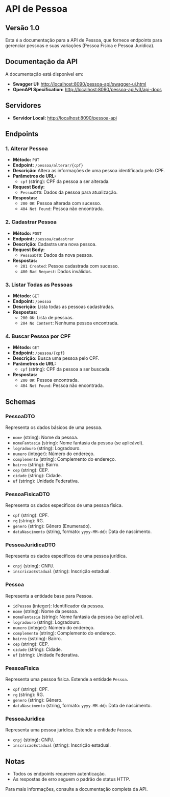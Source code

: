 # API de Pessoa

## Versão 1.0

Esta é a documentação para a API de Pessoa, que fornece endpoints para gerenciar pessoas e suas variações (Pessoa Física e Pessoa Jurídica). 

## Documentação da API

A documentação está disponível em:

- **Swagger UI:** [http://localhost:8090/pessoa-api/swagger-ui.html](http://localhost:8080/pessoa-api/swagger-ui.html)
- **OpenAPI Specification:** [http://localhost:8090/pessoa-api/v3/api-docs](http://localhost:8080/pessoa-api/v3/api-docs)

## Servidores

- **Servidor Local:** [http://localhost:8090/pessoa-api](http://localhost:8080/pessoa-api)

## Endpoints

### 1. Alterar Pessoa

- **Método:** `PUT`
- **Endpoint:** `/pessoa/alterar/{cpf}`
- **Descrição:** Altera as informações de uma pessoa identificada pelo CPF.
- **Parâmetros de URL:**
  - `cpf` (string): CPF da pessoa a ser alterada.
- **Request Body:**
  - `PessoaDTO`: Dados da pessoa para atualização.
- **Respostas:**
  - `200 OK`: Pessoa alterada com sucesso.
  - `404 Not Found`: Pessoa não encontrada.

### 2. Cadastrar Pessoa

- **Método:** `POST`
- **Endpoint:** `/pessoa/cadastrar`
- **Descrição:** Cadastra uma nova pessoa.
- **Request Body:**
  - `PessoaDTO`: Dados da nova pessoa.
- **Respostas:**
  - `201 Created`: Pessoa cadastrada com sucesso.
  - `400 Bad Request`: Dados inválidos.

### 3. Listar Todas as Pessoas

- **Método:** `GET`
- **Endpoint:** `/pessoa`
- **Descrição:** Lista todas as pessoas cadastradas.
- **Respostas:**
  - `200 OK`: Lista de pessoas.
  - `204 No Content`: Nenhuma pessoa encontrada.

### 4. Buscar Pessoa por CPF

- **Método:** `GET`
- **Endpoint:** `/pessoa/{cpf}`
- **Descrição:** Busca uma pessoa pelo CPF.
- **Parâmetros de URL:**
  - `cpf` (string): CPF da pessoa a ser buscada.
- **Respostas:**
  - `200 OK`: Pessoa encontrada.
  - `404 Not Found`: Pessoa não encontrada.

## Schemas

### PessoaDTO

Representa os dados básicos de uma pessoa.

- `nome` (string): Nome da pessoa.
- `nomeFantasia` (string): Nome fantasia da pessoa (se aplicável).
- `logradouro` (string): Logradouro.
- `numero` (integer): Número do endereço.
- `complemento` (string): Complemento do endereço.
- `bairro` (string): Bairro.
- `cep` (string): CEP.
- `cidade` (string): Cidade.
- `uf` (string): Unidade Federativa.

### PessoaFisicaDTO

Representa os dados específicos de uma pessoa física.

- `cpf` (string): CPF.
- `rg` (string): RG.
- `genero` (string): Gênero (Enumerado).
- `dataNascimento` (string, formato: `yyyy-MM-dd`): Data de nascimento.

### PessoaJuridicaDTO

Representa os dados específicos de uma pessoa jurídica.

- `cnpj` (string): CNPJ.
- `inscricaoEstadual` (string): Inscrição estadual.

### Pessoa

Representa a entidade base para Pessoa.

- `idPessoa` (integer): Identificador da pessoa.
- `nome` (string): Nome da pessoa.
- `nomeFantasia` (string): Nome fantasia da pessoa (se aplicável).
- `logradouro` (string): Logradouro.
- `numero` (integer): Número do endereço.
- `complemento` (string): Complemento do endereço.
- `bairro` (sstring): Bairro.
- `cep` (string): CEP.
- `cidade` (string): Cidade.
- `uf` (string): Unidade Federativa.

### PessoaFisica

Representa uma pessoa física. Estende a entidade `Pessoa`.

- `cpf` (string): CPF.
- `rg` (string): RG.
- `genero` (string): Gênero.
- `dataNascimento` (string, formato: `yyyy-MM-dd`): Data de nascimento.

### PessoaJuridica

Representa uma pessoa jurídica. Estende a entidade `Pessoa`.

- `cnpj` (string): CNPJ.
- `inscricaoEstadual` (string): Inscrição estadual.

## Notas

- Todos os endpoints requerem autenticação.
- As respostas de erro seguem o padrão de status HTTP.

Para mais informações, consulte a documentação completa da API.
